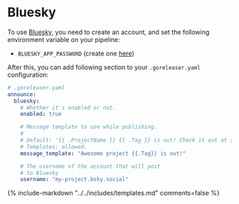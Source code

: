 # Bluesky

To use [Bluesky](https://bsky.app/), you need to create an account, and set the
following environment variable on your pipeline:

- `BLUESKY_APP_PASSWORD` (create one [here](https://bsky.app/settings/app-passwords))

After this, you can add following section to your `.goreleaser.yaml`
configuration:

```yaml
# .goreleaser.yaml
announce:
  bluesky:
    # Whether it's enabled or not.
    enabled: true

    # Message template to use while publishing.
    #
    # Default: '{{ .ProjectName }} {{ .Tag }} is out! Check it out at {{ .ReleaseURL }}'.
    # Templates: allowed.
    message_template: "Awesome project {{.Tag}} is out!"

    # The username of the account that will post
    # to Bluesky
    username: "my-project.bsky.social"
```

{% include-markdown "../../includes/templates.md" comments=false %}
